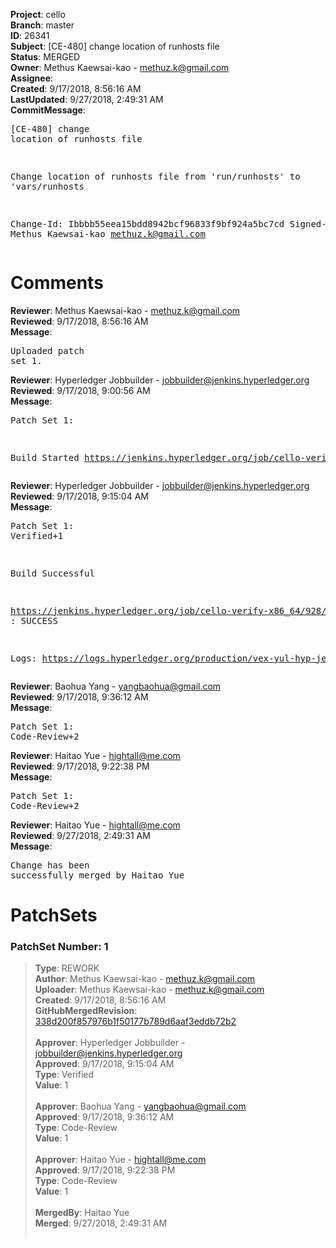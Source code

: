 <strong>Project</strong>: cello<br><strong>Branch</strong>: master<br><strong>ID</strong>: 26341<br><strong>Subject</strong>: [CE-480] change location of runhosts file<br><strong>Status</strong>: MERGED<br><strong>Owner</strong>: Methus Kaewsai-kao - methuz.k@gmail.com<br><strong>Assignee</strong>:<br><strong>Created</strong>: 9/17/2018, 8:56:16 AM<br><strong>LastUpdated</strong>: 9/27/2018, 2:49:31 AM<br><strong>CommitMessage</strong>:<br><pre>[CE-480] change location of runhosts file

Change location of runhosts file from 'run/runhosts' to 'vars/runhosts

Change-Id: Ibbbb55eea15bdd8942bcf96833f9bf924a5bc7cd
Signed-off-by: Methus Kaewsai-kao <methuz.k@gmail.com>
</pre><h1>Comments</h1><strong>Reviewer</strong>: Methus Kaewsai-kao - methuz.k@gmail.com<br><strong>Reviewed</strong>: 9/17/2018, 8:56:16 AM<br><strong>Message</strong>: <pre>Uploaded patch set 1.</pre><strong>Reviewer</strong>: Hyperledger Jobbuilder - jobbuilder@jenkins.hyperledger.org<br><strong>Reviewed</strong>: 9/17/2018, 9:00:56 AM<br><strong>Message</strong>: <pre>Patch Set 1:

Build Started https://jenkins.hyperledger.org/job/cello-verify-x86_64/928/</pre><strong>Reviewer</strong>: Hyperledger Jobbuilder - jobbuilder@jenkins.hyperledger.org<br><strong>Reviewed</strong>: 9/17/2018, 9:15:04 AM<br><strong>Message</strong>: <pre>Patch Set 1: Verified+1

Build Successful 

https://jenkins.hyperledger.org/job/cello-verify-x86_64/928/ : SUCCESS

Logs: https://logs.hyperledger.org/production/vex-yul-hyp-jenkins-3/cello-verify-x86_64/928</pre><strong>Reviewer</strong>: Baohua Yang - yangbaohua@gmail.com<br><strong>Reviewed</strong>: 9/17/2018, 9:36:12 AM<br><strong>Message</strong>: <pre>Patch Set 1: Code-Review+2</pre><strong>Reviewer</strong>: Haitao Yue - hightall@me.com<br><strong>Reviewed</strong>: 9/17/2018, 9:22:38 PM<br><strong>Message</strong>: <pre>Patch Set 1: Code-Review+2</pre><strong>Reviewer</strong>: Haitao Yue - hightall@me.com<br><strong>Reviewed</strong>: 9/27/2018, 2:49:31 AM<br><strong>Message</strong>: <pre>Change has been successfully merged by Haitao Yue</pre><h1>PatchSets</h1><h3>PatchSet Number: 1</h3><blockquote><strong>Type</strong>: REWORK<br><strong>Author</strong>: Methus Kaewsai-kao - methuz.k@gmail.com<br><strong>Uploader</strong>: Methus Kaewsai-kao - methuz.k@gmail.com<br><strong>Created</strong>: 9/17/2018, 8:56:16 AM<br><strong>GitHubMergedRevision</strong>: [338d200f857976b1f50177b789d6aaf3eddb72b2](https://github.com/hyperledger-gerrit-archive/cello/commit/338d200f857976b1f50177b789d6aaf3eddb72b2)<br><br><strong>Approver</strong>: Hyperledger Jobbuilder - jobbuilder@jenkins.hyperledger.org<br><strong>Approved</strong>: 9/17/2018, 9:15:04 AM<br><strong>Type</strong>: Verified<br><strong>Value</strong>: 1<br><br><strong>Approver</strong>: Baohua Yang - yangbaohua@gmail.com<br><strong>Approved</strong>: 9/17/2018, 9:36:12 AM<br><strong>Type</strong>: Code-Review<br><strong>Value</strong>: 1<br><br><strong>Approver</strong>: Haitao Yue - hightall@me.com<br><strong>Approved</strong>: 9/17/2018, 9:22:38 PM<br><strong>Type</strong>: Code-Review<br><strong>Value</strong>: 1<br><br><strong>MergedBy</strong>: Haitao Yue<br><strong>Merged</strong>: 9/27/2018, 2:49:31 AM<br><br></blockquote>